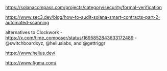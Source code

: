 https://solanacompass.com/projects/category/security/formal-verification


https://www.sec3.dev/blog/how-to-audit-solana-smart-contracts-part-2-automated-scanning


alternatives to Clockwork - https://x.com/time_composer/status/1695852843633172489 - @switchboardxyz, @heliuslabs, and @gettriggr

https://www.helius.dev/

https://www.figma.com/


